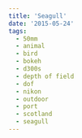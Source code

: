 ```yaml
---
title: 'Seagull'
date: '2015-05-24'
tags:
  - 50mm
  - animal
  - bird
  - bokeh
  - d300s
  - depth of field
  - dof
  - nikon
  - outdoor
  - port
  - scotland
  - seagull
---
```

